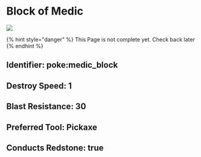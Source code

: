 # Block of Medic

![](https://github.com/user-attachments/assets/28cf0752-7ccd-4aa4-91bf-4987fb9da51c)

{% hint style="danger" %}
This Page is not complete yet. Check back later
{% endhint %}



## Identifier: poke:medic\_block

## Destroy Speed: 1

## Blast Resistance: 30

## Preferred Tool: Pickaxe

## Conducts Redstone: true
